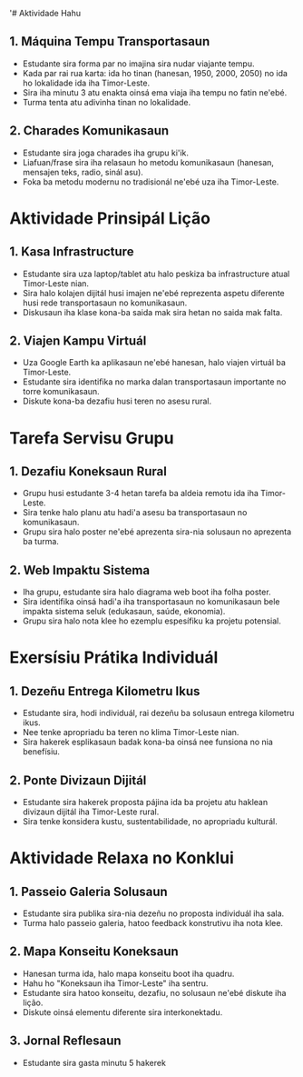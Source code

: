 '# Aktividade Hahu

## 1. Máquina Tempu Transportasaun

- Estudante sira forma par no imajina sira nudar viajante tempu.
- Kada par rai rua karta: ida ho tinan (hanesan, 1950, 2000, 2050) no ida ho lokalidade ida iha Timor-Leste.
- Sira iha minutu 3 atu enakta oinsá ema viaja iha tempu no fatin ne'ebé.
- Turma tenta atu adivinha tinan no lokalidade.

## 2. Charades Komunikasaun

- Estudante sira joga charades iha grupu ki'ik.
- Liafuan/frase sira iha relasaun ho metodu komunikasaun (hanesan, mensajen teks, radio, sinál asu).
- Foka ba metodu modernu no tradisionál ne'ebé uza iha Timor-Leste.

# Aktividade Prinsipál Lição

## 1. Kasa Infrastructure

- Estudante sira uza laptop/tablet atu halo peskiza ba infrastructure atual Timor-Leste nian.
- Sira halo kolajen dijitál husi imajen ne'ebé reprezenta aspetu diferente husi rede transportasaun no komunikasaun.
- Diskusaun iha klase kona-ba saida mak sira hetan no saida mak falta.

## 2. Viajen Kampu Virtuál

- Uza Google Earth ka aplikasaun ne'ebé hanesan, halo viajen virtuál ba Timor-Leste.
- Estudante sira identifika no marka dalan transportasaun importante no torre komunikasaun.
- Diskute kona-ba dezafiu husi teren no asesu rural.

# Tarefa Servisu Grupu

## 1. Dezafiu Koneksaun Rural

- Grupu husi estudante 3-4 hetan tarefa ba aldeia remotu ida iha Timor-Leste.
- Sira tenke halo planu atu hadi'a asesu ba transportasaun no komunikasaun.
- Grupu sira halo poster ne'ebé aprezenta sira-nia solusaun no aprezenta ba turma.

## 2. Web Impaktu Sistema

- Iha grupu, estudante sira halo diagrama web boot iha folha poster.
- Sira identifika oinsá hadi'a iha transportasaun no komunikasaun bele impakta sistema seluk (edukasaun, saúde, ekonomia).
- Grupu sira halo nota klee ho ezemplu espesífiku ka projetu potensial.

# Exersísiu Prátika Individuál

## 1. Dezeñu Entrega Kilometru Ikus

- Estudante sira, hodi individuál, rai dezeñu ba solusaun entrega kilometru ikus.
- Nee tenke apropriadu ba teren no klima Timor-Leste nian.
- Sira hakerek esplikasaun badak kona-ba oinsá nee funsiona no nia benefísiu.

## 2. Ponte Divizaun Dijitál

- Estudante sira hakerek proposta pájina ida ba projetu atu haklean divizaun dijitál iha Timor-Leste rural.
- Sira tenke konsidera kustu, sustentabilidade, no apropriadu kulturál.

# Aktividade Relaxa no Konklui

## 1. Passeio Galeria Solusaun

- Estudante sira publika sira-nia dezeñu no proposta individuál iha sala.
- Turma halo passeio galeria, hatoo feedback konstrutivu iha nota klee.

## 2. Mapa Konseitu Koneksaun 

- Hanesan turma ida, halo mapa konseitu boot iha quadru.
- Hahu ho "Koneksaun iha Timor-Leste" iha sentru.
- Estudante sira hatoo konseitu, dezafiu, no solusaun ne'ebé diskute iha lição.
- Diskute oinsá elementu diferente sira interkonektadu.

## 3. Jornal Reflesaun

- Estudante sira gasta minutu 5 hakerek